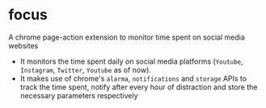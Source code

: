 # focus
A chrome page-action extension to monitor time spent on social media websites
* It monitors the time spent daily on social media platforms (`Youtube`, `Instagram`, `Twitter`, `Youtube` as of now).
* It makes use of chrome's `alarma`, `notifications` and `storage` APIs to track the time spent, notify after every hour of distraction and store the necessary parameters respectively
